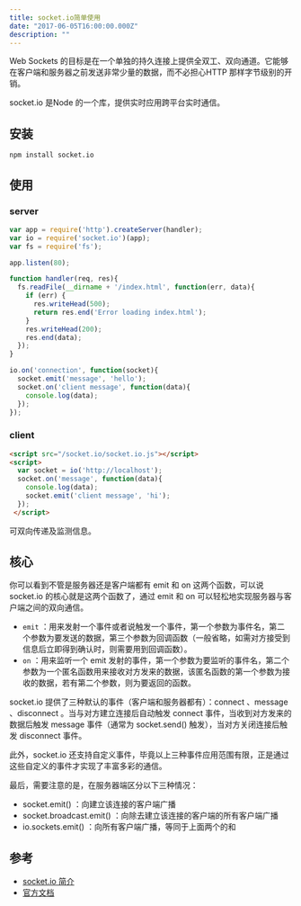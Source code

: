 ```yaml
---
title: socket.io简单使用
date: "2017-06-05T16:00:00.000Z"
description: ""
---
```


Web Sockets 的目标是在一个单独的持久连接上提供全双工、双向通道。它能够在客户端和服务器之前发送非常少量的数据，而不必担心HTTP 那样字节级别的开销。

socket.io 是Node 的一个库，提供实时应用跨平台实时通信。

## 安装

```
npm install socket.io
```

## 使用

### server

```javascript
var app = require('http').createServer(handler);
var io = require('socket.io')(app);
var fs = require('fs');

app.listen(80);

function handler(req, res){
  fs.readFile(__dirname + '/index.html', function(err, data){
    if (err) {
      res.writeHead(500);
      return res.end('Error loading index.html');
    }
    res.writeHead(200);
    res.end(data);
  });
}

io.on('connection', function(socket){
  socket.emit('message', 'hello');
  socket.on('client message', function(data){
    console.log(data);
  });
});
```

### client

```html
<script src="/socket.io/socket.io.js"></script>
<script>
  var socket = io('http://localhost');
  socket.on('message', function(data){
    console.log(data);
    socket.emit('client message', 'hi');
  });
 </script>
```

可双向传递及监测信息。

## 核心

你可以看到不管是服务器还是客户端都有 emit 和 on 这两个函数，可以说 socket.io 的核心就是这两个函数了，通过 emit 和 on 可以轻松地实现服务器与客户端之间的双向通信。

- `emit` ：用来发射一个事件或者说触发一个事件，第一个参数为事件名，第二个参数为要发送的数据，第三个参数为回调函数（一般省略，如需对方接受到信息后立即得到确认时，则需要用到回调函数）。
- `on` ：用来监听一个 emit 发射的事件，第一个参数为要监听的事件名，第二个参数为一个匿名函数用来接收对方发来的数据，该匿名函数的第一个参数为接收的数据，若有第二个参数，则为要返回的函数。

socket.io 提供了三种默认的事件（客户端和服务器都有）：connect 、message 、disconnect 。当与对方建立连接后自动触发 connect 事件，当收到对方发来的数据后触发 message 事件（通常为 socket.send() 触发），当对方关闭连接后触发 disconnect 事件。

此外，socket.io 还支持自定义事件，毕竟以上三种事件应用范围有限，正是通过这些自定义的事件才实现了丰富多彩的通信。

最后，需要注意的是，在服务器端区分以下三种情况：

- socket.emit() ：向建立该连接的客户端广播
- socket.broadcast.emit() ：向除去建立该连接的客户端的所有客户端广播
- io.sockets.emit() ：向所有客户端广播，等同于上面两个的和

## 参考

- [socket.io 简介](https://github.com/nswbmw/N-chat/wiki/%E7%AC%AC%E4%B8%80%E7%AB%A0-socket.io-%E7%AE%80%E4%BB%8B%E5%8F%8A%E4%BD%BF%E7%94%A8)
- [官方文档](https://socket.io/docs/)